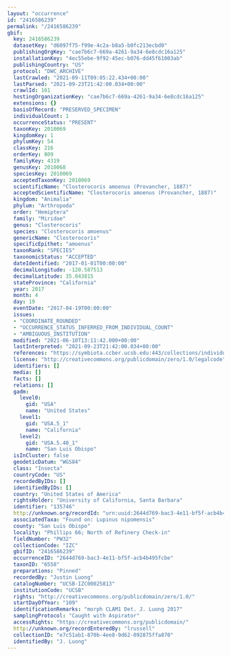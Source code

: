 ```yaml
---
layout: "occurrence"
id: "2416586239"
permalink: "/2416586239"
gbif:
  key: 2416586239
  datasetKey: "d6097f75-f99e-4c2a-b8a5-b0fc213ecbd0"
  publishingOrgKey: "cae7b6c7-669a-4261-9a34-6e8cdc16a125"
  installationKey: "4ec55ebe-9f92-45ec-b076-dd45f61003ab"
  publishingCountry: "US"
  protocol: "DWC_ARCHIVE"
  lastCrawled: "2021-09-11T09:05:22.434+00:00"
  lastParsed: "2021-09-23T21:42:00.034+00:00"
  crawlId: 161
  hostingOrganizationKey: "cae7b6c7-669a-4261-9a34-6e8cdc16a125"
  extensions: {}
  basisOfRecord: "PRESERVED_SPECIMEN"
  individualCount: 1
  occurrenceStatus: "PRESENT"
  taxonKey: 2010069
  kingdomKey: 1
  phylumKey: 54
  classKey: 216
  orderKey: 809
  familyKey: 4319
  genusKey: 2010068
  speciesKey: 2010069
  acceptedTaxonKey: 2010069
  scientificName: "Closterocoris amoenus (Provancher, 1887)"
  acceptedScientificName: "Closterocoris amoenus (Provancher, 1887)"
  kingdom: "Animalia"
  phylum: "Arthropoda"
  order: "Hemiptera"
  family: "Miridae"
  genus: "Closterocoris"
  species: "Closterocoris amoenus"
  genericName: "Closterocoris"
  specificEpithet: "amoenus"
  taxonRank: "SPECIES"
  taxonomicStatus: "ACCEPTED"
  dateIdentified: "2017-01-01T00:00:00"
  decimalLongitude: -120.587513
  decimalLatitude: 35.043815
  stateProvince: "California"
  year: 2017
  month: 4
  day: 19
  eventDate: "2017-04-19T00:00:00"
  issues:
  - "COORDINATE_ROUNDED"
  - "OCCURRENCE_STATUS_INFERRED_FROM_INDIVIDUAL_COUNT"
  - "AMBIGUOUS_INSTITUTION"
  modified: "2021-06-10T13:11:42.000+00:00"
  lastInterpreted: "2021-09-23T21:42:00.034+00:00"
  references: "https://symbiota.ccber.ucsb.edu:443/collections/individual/index.php?occid=135746"
  license: "http://creativecommons.org/publicdomain/zero/1.0/legalcode"
  identifiers: []
  media: []
  facts: []
  relations: []
  gadm:
    level0:
      gid: "USA"
      name: "United States"
    level1:
      gid: "USA.5_1"
      name: "California"
    level2:
      gid: "USA.5.40_1"
      name: "San Luis Obispo"
  isInCluster: false
  geodeticDatum: "WGS84"
  class: "Insecta"
  countryCode: "US"
  recordedByIDs: []
  identifiedByIDs: []
  country: "United States of America"
  rightsHolder: "University of California, Santa Barbara"
  identifier: "135746"
  http://unknown.org/recordId: "urn:uuid:2644d769-bac3-4e11-bf5f-acb4b495fcbe"
  associatedTaxa: "Found on: Lupinus nipomensis"
  county: "San Luis Obispo"
  locality: "Phillips 66; North of Refinery Check-in"
  fieldNumber: "PW32"
  collectionCode: "IZC"
  gbifID: "2416586239"
  occurrenceID: "2644d769-bac3-4e11-bf5f-acb4b495fcbe"
  taxonID: "6558"
  preparations: "Pinned"
  recordedBy: "Justin Luong"
  catalogNumber: "UCSB-IZC00025813"
  institutionCode: "UCSB"
  rights: "http://creativecommons.org/publicdomain/zero/1.0/"
  startDayOfYear: "109"
  identificationRemarks: "morph CLAM1 Det. J. Luong 2017"
  samplingProtocol: "Caught with Aspirator"
  accessRights: "https://creativecommons.org/publicdomain/"
  http://unknown.org/recordEnteredBy: "lrussell"
  collectionID: "e7c51ab1-870b-4ee8-9d62-092875ffa870"
  identifiedBy: "J. Luong"
---
```


